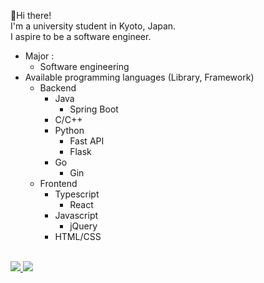 :wave:Hi there!<br>
I'm a university student in Kyoto, Japan.<br>
I aspire to be a software engineer.
- Major :
  - Software engineering
- Available programming languages (Library, Framework)
  - Backend
    - Java
      - Spring Boot
    - C/C++
    - Python
      - Fast API
      - Flask
    - Go
      - Gin
  - Frontend
    - Typescript
      - React
    - Javascript
      - jQuery
    - HTML/CSS
<br>

<a href="https://github.com/anuraghazra/github-readme-stats">
  <div align="left">
    <img src="https://github-readme-stats.vercel.app/api?username=Konippi&count_private=true&theme=noctis_minimus" />
    <img src="https://github-readme-stats.vercel.app/api/top-langs/?username=Konippi&layout=compact&theme=noctis_minimus" />
  </div>
</a>
